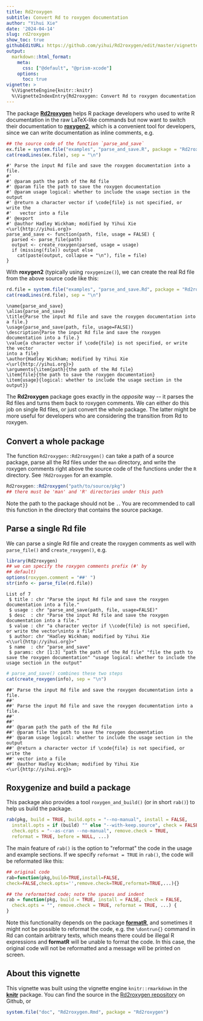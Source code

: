 ```yaml
---
title: Rd2roxygen
subtitle: Convert Rd to roxygen documentation
author: "Yihui Xie"
date: '2024-04-14'
slug: rd2roxygen
show_toc: true
githubEditURL: https://github.com/yihui/Rd2roxygen/edit/master/vignettes/Rd2roxygen.Rmd
output:
  markdown::html_format:
    meta:
      css: ["@default", "@prism-xcode"]
    options:
      toc: true
vignette: >
  %\VignetteEngine{knitr::knitr}
  %\VignetteIndexEntry{Rd2roxygen: Convert Rd to roxygen documentation and utilities to enhance R documentation}
---
```




The package [**Rd2roxygen**](https://github.com/yihui/Rd2roxygen) helps R package developers who
used to write R documentation in the raw LaTeX-like commands but now want to
switch their documentation to [**roxygen2**](https://cran.r-project.org/package=roxygen2), which is a
convenient tool for developers, since we can write documentation as inline
comments, e.g.


```r
## the source code of the function `parse_and_save`
ex.file = system.file("examples", "parse_and_save.R", package = "Rd2roxygen")
cat(readLines(ex.file), sep = "\n")
```

```
#' Parse the input Rd file and save the roxygen documentation into a file.
#'
#' @param path the path of the Rd file
#' @param file the path to save the roxygen documentation
#' @param usage logical: whether to include the usage section in the output
#' @return a character vector if \code{file} is not specified, or write the
#'   vector into a file
#' @export
#' @author Hadley Wickham; modified by Yihui Xie <\url{http://yihui.org}>
parse_and_save <- function(path, file, usage = FALSE) {
  parsed <- parse_file(path)
  output <- create_roxygen(parsed, usage = usage)
  if (missing(file)) output else
	cat(paste(output, collapse = "\n"), file = file)
}
```

With **roxygen2** (typically using `roxygenize()`), we can create the real
Rd file from the above source code like this:


```r
rd.file = system.file("examples", "parse_and_save.Rd", package = "Rd2roxygen")
cat(readLines(rd.file), sep = "\n")
```

```
\name{parse_and_save}
\alias{parse_and_save}
\title{Parse the input Rd file and save the roxygen documentation into a file.}
\usage{parse_and_save(path, file, usage=FALSE)}
\description{Parse the input Rd file and save the roxygen documentation into a file.}
\value{a character vector if \code{file} is not specified, or write the vector
into a file}
\author{Hadley Wickham; modified by Yihui Xie <\url{http://yihui.org}>}
\arguments{\item{path}{the path of the Rd file}
\item{file}{the path to save the roxygen documentation}
\item{usage}{logical: whether to include the usage section in the output}}
```

The **Rd2roxygen** package goes exactly in the _opposite_ way -- it parses
the Rd files and turns them back to roxygen comments. We can either do this
job on single Rd files, or just convert the whole package. The latter might
be more useful for developers who are considering the transition from Rd to
roxygen.

## Convert a whole package

The function `Rd2roxygen::Rd2roxygen()` can take a path of a source package, parse all
the Rd files under the `man` directory, and write the roxygen comments right
above the source code of the functions under the `R` directory. See
`?Rd2roxygen` for an example.


```r
Rd2roxygen::Rd2roxygen("path/to/source/pkg")
## there must be 'man' and 'R' directories under this path
```

Note the path to the package should not be `.`. You are recommended to call this function in the directory that contains the source package.

## Parse a single Rd file

We can parse a single Rd file and create the roxygen comments as well with
`parse_file()` and `create_roxygen()`, e.g.


```r
library(Rd2roxygen)
## we can specify the roxygen comments prefix (#' by
## default)
options(roxygen.comment = "##' ")
str(info <- parse_file(rd.file))
```

```
List of 7
 $ title : chr "Parse the input Rd file and save the roxygen documentation into a file."
 $ usage : chr "parse_and_save(path, file, usage=FALSE)"
 $ desc  : chr "Parse the input Rd file and save the roxygen documentation into a file."
 $ value : chr "a character vector if \\code{file} is not specified, or write the vector\ninto a file"
 $ author: chr "Hadley Wickham; modified by Yihui Xie <\\url{http://yihui.org}>"
 $ name  : chr "parse_and_save"
 $ params: chr [1:3] "path the path of the Rd file" "file the path to save the roxygen documentation" "usage logical: whether to include the usage section in the output"
```

```r
# parse_and_save() combines these two steps
cat(create_roxygen(info), sep = "\n")
```

```
##' Parse the input Rd file and save the roxygen documentation into a file.
##' 
##' Parse the input Rd file and save the roxygen documentation into a file.
##' 
##' 
##' @param path the path of the Rd file
##' @param file the path to save the roxygen documentation
##' @param usage logical: whether to include the usage section in the output
##' @return a character vector if \code{file} is not specified, or write the
##' vector into a file
##' @author Hadley Wickham; modified by Yihui Xie <\url{http://yihui.org}>
```

## Roxygenize and build a package

This package also provides a tool `roxygen_and_build()` (or in short `rab()`)
to help us build the package.


```r
rab(pkg, build = TRUE, build.opts = "--no-manual", install = FALSE,
  install.opts = if (build) "" else "--with-keep.source", check = FALSE,
  check.opts = "--as-cran --no-manual", remove.check = TRUE,
  reformat = TRUE, before = NULL, ...)
```

The main feature of `rab()` is the option to "reformat" the code in the
usage and example sections. If we specify `reformat = TRUE` in `rab()`, the
code will be reformated like this:


```r
## original code
rab=function(pkg,build=TRUE,install=FALSE,
check=FALSE,check.opts='',remove.check=TRUE,reformat=TRUE,...){}
```

```r
## the reformatted code; note the spaces and indent
rab = function(pkg, build = TRUE, install = FALSE, check = FALSE,
  check.opts = "", remove.check = TRUE, reformat = TRUE, ...) {
}
```

Note this functionality depends on the package [**formatR**](https://yihui.org/formatR/), and
sometimes it might not be possible to reformat the code, e.g. the
`\dontrun{}` command in Rd can contain arbitrary texts, which means there
could be illegal R expressions and **formatR** will be unable to format the
code. In this case, the original code will not be reformatted and a message
will be printed on screen.

## About this vignette

This vignette was built using the vignette engine `knitr::rmarkdown`
in the [**knitr**](https://yihui.org/knitr/) package. You can find the source
in the [Rd2roxygen
repository](https://github.com/yihui/Rd2roxygen/tree/master/vignettes) on
Github, or


```r
system.file("doc", "Rd2roxygen.Rmd", package = "Rd2roxygen")
```
